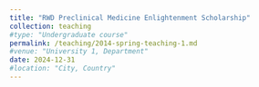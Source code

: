 ```yaml
---
title: "RWD Preclinical Medicine Enlightenment Scholarship"
collection: teaching
#type: "Undergraduate course"
permalink: /teaching/2014-spring-teaching-1.md
#venue: "University 1, Department"
date: 2024-12-31
#location: "City, Country"
---
```


